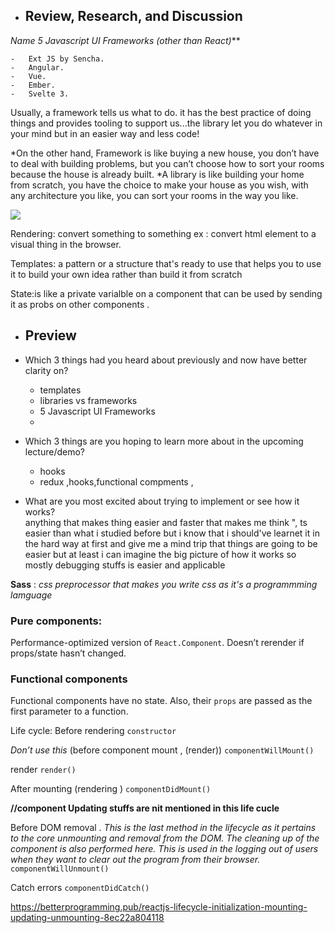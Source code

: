 - ## Review, Research, and Discussion
  
*Name 5 Javascript UI Frameworks (other than React)***
    
    -   Ext JS by Sencha.
    -   Angular.
    -   Vue.
    -   Ember.
    -   Svelte 3.
Usually, a framework tells us what to do. it has the best practice of doing things and provides tooling to support us...the library let you do whatever in your mind but in an easier way and less code!

*On the other hand, Framework is like buying a new house, you don’t have to deal with building problems, but you can’t choose how to sort your rooms because the house is already built. *A library is like building your home from scratch, you have the choice to make your house as you wish, with any architecture you like, you can sort your rooms in the way you like.

![](https://miro.medium.com/max/60/1*tMJUTqe2dKlueiNU17IZug.png?q=20)

Rendering: convert something to something ex : convert html element to a visual thing in the browser.

Templates: a pattern or a structure that's ready to use  that helps you to use it to build your own idea rather than build it from scratch 

State:is like a private varialble on a component that can be used by sending it as probs on other components .


-   ## Preview
    
-   Which 3 things had you heard about previously and now have better clarity on?
    -   templates
    -   libraries vs frameworks 
    -   5 Javascript UI Frameworks
    - 
-   Which 3 things are you hoping to learn more about in the upcoming lecture/demo?
    -   hooks
    -   redux ,hooks,functional compments , 
-   What are you most excited about trying to implement or see how it works?  
   anything that makes thing easier and faster that makes me think ", ts easier than what i studied before but i know that i should've learnet it in the hard way at first  and give me a mind trip that things are going to be easier but at least i can imagine the big picture of how it works so mostly debugging stuffs is easier and applicable  

**Sass** : *css preprocessor that makes you write css as it's a programmming lamguage* 

### Pure components:
Performance-optimized version of  `React.Component`. Doesn’t rerender if props/state hasn’t changed.
###  Functional components
Functional components have no state. Also, their  `props`  are passed as the first parameter to a function.

Life cycle:
Before rendering 
`constructor`  

_Don’t use this_ (before component mount , (render))
`componentWillMount()`

render
`render()`

After mounting (rendering )
`componentDidMount()`

**//component Updating stuffs are nit mentioned in this life cucle**

Before DOM removal  .
*This is the last method in the lifecycle as it pertains to the core unmounting and removal from the DOM. The cleaning up of the component is also performed here.
This is used in the logging out of users when they want to clear out the program from their browser.*
`componentWillUnmount()`



Catch errors
`componentDidCatch()`


https://betterprogramming.pub/reactjs-lifecycle-initialization-mounting-updating-unmounting-8ec22a804118
